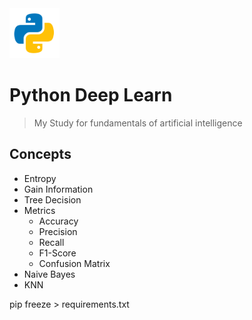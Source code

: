 <img src="./python.png" width="80" height="80" alt="logo" />

# Python Deep Learn

> My Study for fundamentals of artificial intelligence

## Concepts

- Entropy
- Gain Information
- Tree Decision
- Metrics
  - Accuracy
  - Precision
  - Recall
  - F1-Score
  - Confusion Matrix
- Naive Bayes
- KNN

pip freeze > requirements.txt